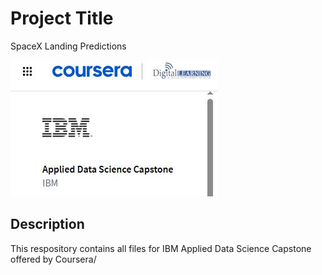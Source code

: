 # Project Title

SpaceX Landing Predictions

![Logo](https://github.com/Mishi93/DataScience/blob/main/IBM.JPG)

## Description

This respository contains all files for IBM Applied Data Science Capstone offered by Coursera/
